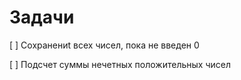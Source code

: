 ﻿# Задачи

[ ] Cохранениt всех чисел, пока не введен 0

[ ] Подсчет суммы нечетных положительных чисел